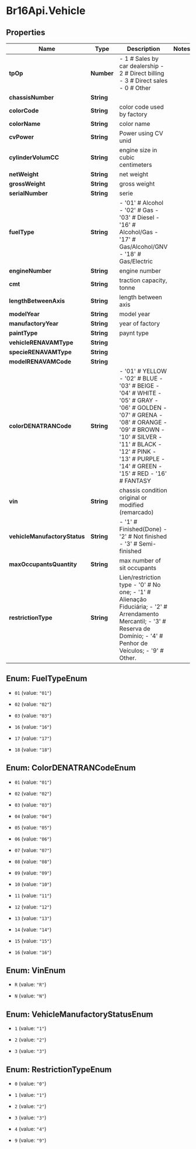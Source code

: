 # Br16Api.Vehicle

## Properties
Name | Type | Description | Notes
------------ | ------------- | ------------- | -------------
**tpOp** | **Number** | - 1 # Sales by car dealership - 2 # Direct billing - 3 # Direct sales - 0 # Other  | 
**chassisNumber** | **String** |  | 
**colorCode** | **String** | color code used by factory | 
**colorName** | **String** | color name | 
**cvPower** | **String** | Power using CV unid | 
**cylinderVolumCC** | **String** | engine size in cubic centimeters | 
**netWeight** | **String** | net weight | 
**grossWeight** | **String** | gross weight | 
**serialNumber** | **String** | serie | 
**fuelType** | **String** | - &#39;01&#39; # Alcohol - &#39;02&#39; # Gas - &#39;03&#39; # Diesel - &#39;16&#39; # Alcohol/Gas - &#39;17&#39; # Gas/Alcohol/GNV - &#39;18&#39; # Gas/Electric  | 
**engineNumber** | **String** | engine number | 
**cmt** | **String** | traction capacity, tonne | 
**lengthBetweenAxis** | **String** | length between axis | 
**modelYear** | **String** | model year | 
**manufactoryYear** | **String** | year of factory | 
**paintType** | **String** | paynt type | 
**vehicleRENAVAMType** | **String** |  | 
**specieRENAVAMType** | **String** |  | 
**modelRENAVAMCode** | **String** |  | 
**colorDENATRANCode** | **String** | - &#39;01&#39; # YELLOW - &#39;02&#39; # BLUE - &#39;03&#39; # BEIGE - &#39;04&#39; # WHITE - &#39;05&#39; # GRAY - &#39;06&#39; # GOLDEN - &#39;07&#39; # GRENA - &#39;08&#39; # ORANGE - &#39;09&#39; # BROWN - &#39;10&#39; # SILVER - &#39;11&#39; # BLACK - &#39;12&#39; # PINK - &#39;13&#39; # PURPLE - &#39;14&#39; # GREEN - &#39;15&#39; # RED - &#39;16&#39; # FANTASY  | 
**vin** | **String** | chassis condition original or modified (remarcado) | 
**vehicleManufactoryStatus** | **String** | - &#39;1&#39; # Finished(Done) - &#39;2&#39; # Not finished - &#39;3&#39; # Semi-finished  | 
**maxOccupantsQuantity** | **String** | max number of sit occupants | 
**restrictionType** | **String** | Lien/restriction type - &#39;0&#39; # No one; - &#39;1&#39; # Alienação Fiduciária; - &#39;2&#39; # Arrendamento Mercantil; - &#39;3&#39; # Reserva de Domínio; - &#39;4&#39; # Penhor de Veículos; - &#39;9&#39; # Other.  | 


<a name="FuelTypeEnum"></a>
## Enum: FuelTypeEnum


* `01` (value: `"01"`)

* `02` (value: `"02"`)

* `03` (value: `"03"`)

* `16` (value: `"16"`)

* `17` (value: `"17"`)

* `18` (value: `"18"`)




<a name="ColorDENATRANCodeEnum"></a>
## Enum: ColorDENATRANCodeEnum


* `01` (value: `"01"`)

* `02` (value: `"02"`)

* `03` (value: `"03"`)

* `04` (value: `"04"`)

* `05` (value: `"05"`)

* `06` (value: `"06"`)

* `07` (value: `"07"`)

* `08` (value: `"08"`)

* `09` (value: `"09"`)

* `10` (value: `"10"`)

* `11` (value: `"11"`)

* `12` (value: `"12"`)

* `13` (value: `"13"`)

* `14` (value: `"14"`)

* `15` (value: `"15"`)

* `16` (value: `"16"`)




<a name="VinEnum"></a>
## Enum: VinEnum


* `R` (value: `"R"`)

* `N` (value: `"N"`)




<a name="VehicleManufactoryStatusEnum"></a>
## Enum: VehicleManufactoryStatusEnum


* `1` (value: `"1"`)

* `2` (value: `"2"`)

* `3` (value: `"3"`)




<a name="RestrictionTypeEnum"></a>
## Enum: RestrictionTypeEnum


* `0` (value: `"0"`)

* `1` (value: `"1"`)

* `2` (value: `"2"`)

* `3` (value: `"3"`)

* `4` (value: `"4"`)

* `9` (value: `"9"`)




